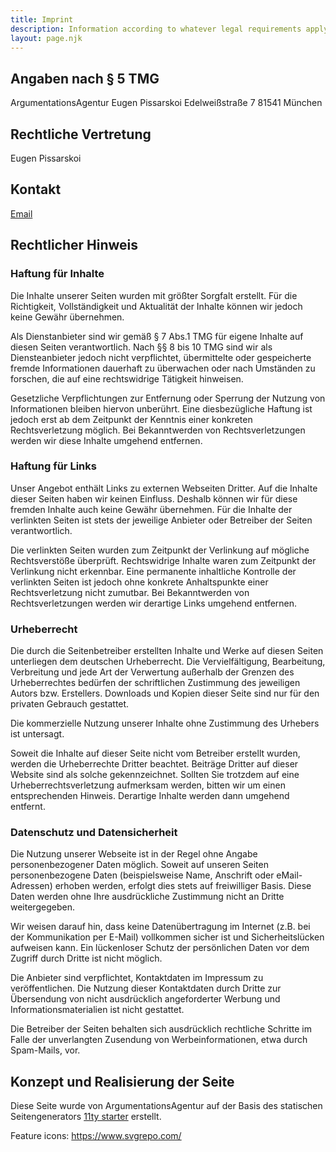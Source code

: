 ```yaml
---
title: Imprint
description: Information according to whatever legal requirements apply.
layout: page.njk
---
```



## Angaben nach § 5 TMG

ArgumentationsAgentur
Eugen Pissarskoi
Edelweißstraße 7
81541 München

## Rechtliche Vertretung

Eugen Pissarskoi

## Kontakt 

[Email](mailto:kontakt@argumentationsagentur.de)

## Rechtlicher Hinweis
### Haftung für Inhalte

Die Inhalte unserer Seiten wurden mit größter Sorgfalt erstellt. Für die Richtigkeit, Vollständigkeit und Aktualität der Inhalte können wir jedoch keine Gewähr übernehmen.

Als Dienstanbieter sind wir gemäß § 7 Abs.1 TMG für eigene Inhalte auf diesen Seiten verantwortlich. Nach §§ 8 bis 10 TMG sind wir als Diensteanbieter jedoch nicht verpflichtet, übermittelte oder gespeicherte fremde Informationen dauerhaft zu überwachen oder nach Umständen zu forschen, die auf eine rechtswidrige Tätigkeit hinweisen.

Gesetzliche Verpflichtungen zur Entfernung oder Sperrung der Nutzung von Informationen bleiben hiervon unberührt. Eine diesbezügliche Haftung ist jedoch erst ab dem Zeitpunkt der Kenntnis einer konkreten Rechtsverletzung möglich. Bei Bekanntwerden von Rechtsverletzungen werden wir diese Inhalte umgehend entfernen.

### Haftung für Links

Unser Angebot enthält Links zu externen Webseiten Dritter. Auf die Inhalte dieser Seiten haben wir keinen Einfluss. Deshalb können wir für diese fremden Inhalte auch keine Gewähr übernehmen. Für die Inhalte der verlinkten Seiten ist stets der jeweilige Anbieter oder Betreiber der Seiten verantwortlich.

Die verlinkten Seiten wurden zum Zeitpunkt der Verlinkung auf mögliche Rechtsverstöße überprüft. Rechtswidrige Inhalte waren zum Zeitpunkt der Verlinkung nicht erkennbar. Eine permanente inhaltliche Kontrolle der verlinkten Seiten ist jedoch ohne konkrete Anhaltspunkte einer Rechtsverletzung nicht zumutbar. Bei Bekanntwerden von Rechtsverletzungen werden wir derartige Links umgehend entfernen.

### Urheberrecht

Die durch die Seitenbetreiber erstellten Inhalte und Werke auf diesen Seiten unterliegen dem deutschen Urheberrecht. Die Vervielfältigung, Bearbeitung, Verbreitung und jede Art der Verwertung außerhalb der Grenzen des Urheberrechtes bedürfen der schriftlichen Zustimmung des jeweiligen Autors bzw. Erstellers. Downloads und Kopien dieser Seite sind nur für den privaten Gebrauch gestattet.

Die kommerzielle Nutzung unserer Inhalte ohne Zustimmung des Urhebers ist untersagt.

Soweit die Inhalte auf dieser Seite nicht vom Betreiber erstellt wurden, werden die Urheberrechte Dritter beachtet. Beiträge Dritter auf dieser Website sind als solche gekennzeichnet. Sollten Sie trotzdem auf eine Urheberrechtsverletzung aufmerksam werden, bitten wir um einen entsprechenden Hinweis. Derartige Inhalte werden dann umgehend entfernt.

### Datenschutz und Datensicherheit

Die Nutzung unserer Webseite ist in der Regel ohne Angabe personenbezogener Daten möglich. Soweit auf unseren Seiten personenbezogene Daten (beispielsweise Name, Anschrift oder eMail-Adressen) erhoben werden, erfolgt dies stets auf freiwilliger Basis. Diese Daten werden ohne Ihre ausdrückliche Zustimmung nicht an Dritte weitergegeben.

Wir weisen darauf hin, dass keine Datenübertragung im Internet (z.B. bei der Kommunikation per E-Mail) vollkommen sicher ist und Sicherheitslücken aufweisen kann. Ein lückenloser Schutz der persönlichen Daten vor dem Zugriff durch Dritte ist nicht möglich.

Die Anbieter sind verpflichtet, Kontaktdaten im Impressum zu veröffentlichen. Die Nutzung dieser Kontaktdaten durch Dritte zur Übersendung von nicht ausdrücklich angeforderter Werbung und Informationsmaterialien ist nicht gestattet.

Die Betreiber der Seiten behalten sich ausdrücklich rechtliche Schritte im Falle der unverlangten Zusendung von Werbeinformationen, etwa durch Spam-Mails, vor.

## Konzept und Realisierung der Seite

Diese Seite wurde von ArgumentationsAgentur auf der Basis des statischen Seitengenerators [11ty starter](https://github.com/ttntm/11ty-landing-page) erstellt.


<!-- Images: Undraw via <a href="https://undraw.co/illustrations" rel="noopener" target="_blank">undraw.co/illustrations</a>    -->

Feature icons: https://www.svgrepo.com/ 